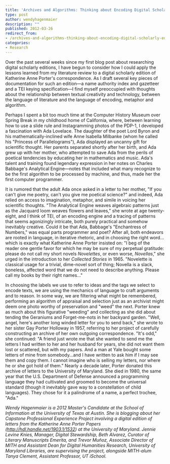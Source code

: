 ```yaml
---
title: 'Archives and Algorithms: Thinking about Encoding Digital Scholarly Editions'
type: post
author: wendyhagenmaier
description: ""
published: 2012-03-26
redirect_from: 
- /archives-and-algorithms-thinking-about-encoding-digital-scholarly-editions/
categories:
- Research
---
```

Over the past several weeks since my first blog post about researching digital scholarly editions, I have begun to consider how I could apply the lessons learned from my literature review to a digital scholarly edition of Katherine Anne Porter's correspondence. As I draft several key pieces of documentation for such an edition—a name authority index and gazetteer and a TEI keying specification—I find myself preoccupied with thoughts about the relationship between textual creativity and technology, between the language of literature and the language of encoding, metaphor and algorithm.

Perhaps I spent a bit too much time at the Computer History Museum over Spring Break in my childhood home of California, where, between learning how to use a slide rule and Instagramming photos of the PDP-1, I developed a fascination with Ada Lovelace. The daughter of the poet Lord Byron and his mathematically-inclined wife Anne Isabella Milbanke (whom he called his "Princess of Parallelograms"), Ada displayed an uncanny gift for scientific thought. Her parents separated shortly after her birth, and Ada grew up with her mother, who attempted to save Ada from the perils of poetical tendencies by educating her in mathematics and music. Ada's talent and training found legendary expression in her notes on Charles Babbage's Analytical Engine—notes that included what many recognize to be the first algorithm to be processed by machine, and thus, made her the first computer programmer.

It is rumored that the adult Ada once asked in a letter to her mother, "If you can't give me poetry, can't you give me poetical science?" and indeed, Ada relied on access to imagination, metaphor, and simile in voicing her scientific thoughts. "The Analytical Engine weaves algebraic patterns just as the Jacquard loom weaves flowers and leaves," she wrote at age twenty-eight, and I think of TEI, of an encoding engine and a tracing of patterns that seems agonizingly intricate, both purely practical and somehow inevitably creative. Could it be that Ada, Babbage's "Enchantress of Numbers," was equal parts programmer and poet? After all, both endeavors are rooted in language, in iterative rhetoric, and in choosing the right word…which is exactly what Katherine Anne Porter insisted on: "I beg of the reader one gentle favor for which he may be sure of my perpetual gratitude: please do not call my short novels _Novelettes_, or even worse, _Novellas_," she urged in the introduction to her _Collected Stories_ in 1965. "Novelette is classical usage for a trivial, dime-novel sort of thing; Novella is a slack, boneless, affected word that we do not need to describe anything. Please call my books by their right names…"

In choosing the labels we use to refer to ideas and the tags we select to encode texts, we are using the mechanics of language to craft arguments and to reason. In some way, we are filtering what might be remembered, performing an algorithm of appraisal and selection just as an archivist might deem one photo worthy of preservation and "weed" the next. Porter knew as much about this figurative "weeding" and collecting as she did about tending the Geraniums and Forget-me-nots in her backyard garden. "Well, angel, here's another long winded letter for you to send back," she wrote to her sister Gay Porter Holloway in 1957, referring to her project of carefully constructing an archive of her own outgoing correspondence. "It's odd," she continued: "A friend just wrote me that she wanted to send me the letters I had written to her and her husband for years, she did not want them lost or scattered, but with my papers. And a man at Yale bought some letters of mine from somebody…and I have written to ask him if I may see them and copy them. I cannot imagine who is selling my letters, nor where he or she got hold of them." Nearly a decade later, Porter donated this archive of letters to the University of Maryland. She died in 1980, the same year that the U.S. Department of Defense announced a programming language they had cultivated and groomed to become the universal standard (though it inevitably gave way to a constellation of child languages). They chose for it a palindrome of a name, a perfect trochee, "Ada."

_Wendy Hagenmaier is a 2012 Master's Candidate at the School of Information at the University of Texas at Austin. She is blogging about her Capstone Professional Experience Project involving a digital edition of letters from the Katherine Anne Porter Papers (<http://hdl.handle.net/1903.1/1532>) at the University of Maryland. Jennie Levine Knies, Manager, Digital Stewardship, Beth Alvarez, Curator of Literary Manuscripts Emerita, and Trevor Muñoz, Associate Director of MITH and Assistant Dean for Digital Humanities Research, University of Maryland Libraries, are supervising the project, alongside MITH-alum Tanya Clement, Assistant Professor, UT iSchool._
